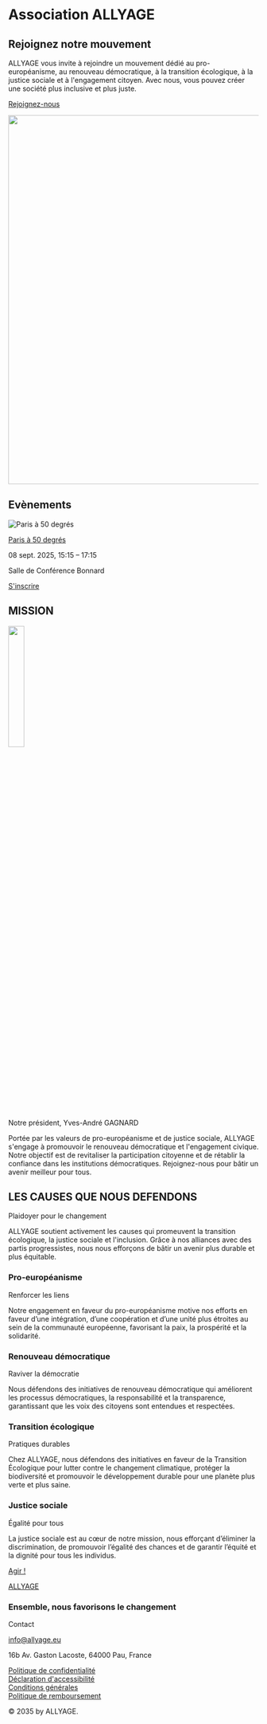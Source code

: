 # Association ALLYAGE

## Rejoignez notre mouvement

ALLYAGE vous invite à rejoindre un mouvement dédié au pro-européanisme, au renouveau démocratique, à la transition écologique, à la justice sociale et à l'engagement citoyen. Avec nous, vous pouvez créer une société plus inclusive et plus juste.

[Rejoignez-nous](https://029730.wixsite.com/allyage)

<img width="1055" height="741" src="https://static.wixstatic.com/media/c71914_c32ecb0f5f0f44d0831a1966f073566e~mv2.jpg/v1/fill/w_791,h_556,al_c,lg_1,q_85,enc_avif,quality_auto/c71914_c32ecb0f5f0f44d0831a1966f073566e~mv2.jpg"/>

## Evènements

![Paris à 50 degrés](:/a745d75c59244a3ba3c8c622a5ab7a12)

[Paris à 50 degrés](https://029730.wixsite.com/allyage/event-details-registration/paris-a-50-degres)

08 sept. 2025, 15:15 – 17:15

Salle de Conférence Bonnard

[S'inscrire](https://029730.wixsite.com/allyage/event-details-registration/paris-a-50-degres)

## MISSION

<img width="25%" src="https://static.wixstatic.com/media/c71914_cb9461e522944371962e6a608ddcb331~mv2.jpg/v1/crop/x_0,y_324,w_4567,h_5745/fill/w_283,h_356,al_c,q_80,usm_0.66_1.00_0.01,enc_avif,quality_auto/DSC_4531.jpg"/>

Notre président, Yves-André GAGNARD

Portée par les valeurs de pro-européanisme et de justice sociale, ALLYAGE s'engage à promouvoir le renouveau démocratique et l'engagement civique. Notre objectif est de revitaliser la participation citoyenne et de rétablir la confiance dans les institutions démocratiques. Rejoignez-nous pour bâtir un avenir meilleur pour tous.

## LES CAUSES QUE NOUS DEFENDONS

Plaidoyer pour le changement

ALLYAGE soutient activement les causes qui promeuvent la transition écologique, la justice sociale et l'inclusion. Grâce à nos alliances avec des partis progressistes, nous nous efforçons de bâtir un avenir plus durable et plus équitable.

### Pro-européanisme

Renforcer les liens

Notre engagement en faveur du pro-européanisme motive nos efforts en faveur d’une intégration, d’une coopération et d’une unité plus étroites au sein de la communauté européenne, favorisant la paix, la prospérité et la solidarité.

### Renouveau démocratique

Raviver la démocratie

Nous défendons des initiatives de renouveau démocratique qui améliorent les processus démocratiques, la responsabilité et la transparence, garantissant que les voix des citoyens sont entendues et respectées.

### Transition écologique

Pratiques durables

Chez ALLYAGE, nous défendons des initiatives en faveur de la Transition Écologique pour lutter contre le changement climatique, protéger la biodiversité et promouvoir le développement durable pour une planète plus verte et plus saine.

### Justice sociale

Égalité pour tous

La justice sociale est au cœur de notre mission, nous efforçant d’éliminer la discrimination, de promouvoir l’égalité des chances et de garantir l’équité et la dignité pour tous les individus.

[Agir !](https://029730.wixsite.com/allyage)

[ALLYAGE](https://029730.wixsite.com/allyage)

### Ensemble, nous favorisons le changement

Contact

[info@allyage.eu](mailto:info@mysite.com)

16b Av. Gaston Lacoste, 64000 Pau, France

<ins>[Politique de confidentialité  <br>Déclaration d'accessibilité  <br>Conditions générales  <br>Politique de remboursement](https://029730.wixsite.com/allyage/blank)</ins>

© 2035 by ALLYAGE. 
